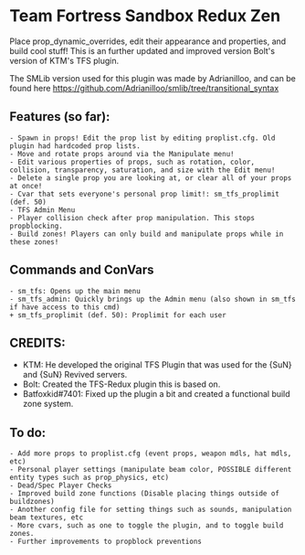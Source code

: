 # Team Fortress Sandbox Redux Zen
Place prop_dynamic_overrides, edit their appearance and properties, and build cool stuff!
This is an further updated and improved version Bolt's version of KTM's TFS plugin.

The SMLib version used for this plugin was made by Adrianilloo, and can be found here https://github.com/Adrianilloo/smlib/tree/transitional_syntax

## Features (so far):
```
- Spawn in props! Edit the prop list by editing proplist.cfg. Old plugin had hardcoded prop lists.
- Move and rotate props around via the Manipulate menu!
- Edit various properties of props, such as rotation, color, collision, transparency, saturation, and size with the Edit menu!
- Delete a single prop you are looking at, or clear all of your props at once!
- Cvar that sets everyone's personal prop limit!: sm_tfs_proplimit (def. 50)
- TFS Admin Menu
- Player collision check after prop manipulation. This stops propblocking.
- Build zones! Players can only build and manipulate props while in these zones!
```

## Commands and ConVars
```
- sm_tfs: Opens up the main menu
- sm_tfs_admin: Quickly brings up the Admin menu (also shown in sm_tfs if have access to this cmd)
+ sm_tfs_proplimit (def. 50): Proplimit for each user
```

## CREDITS:
- KTM: He developed the original TFS Plugin that was used for the {SuN} and {SuN} Revived servers.
- Bolt: Created the TFS-Redux plugin this is based on.
- Batfoxkid#7401: Fixed up the plugin a bit and created a functional build zone system.

## To do:
```
- Add more props to proplist.cfg (event props, weapon mdls, hat mdls, etc)
- Personal player settings (manipulate beam color, POSSIBLE different entity types such as prop_physics, etc)
- Dead/Spec Player Checks
- Improved build zone functions (Disable placing things outside of buildzones)
- Another config file for setting things such as sounds, manipulation beam textures, etc
- More cvars, such as one to toggle the plugin, and to toggle build zones.
- Further improvements to propblock preventions
```
